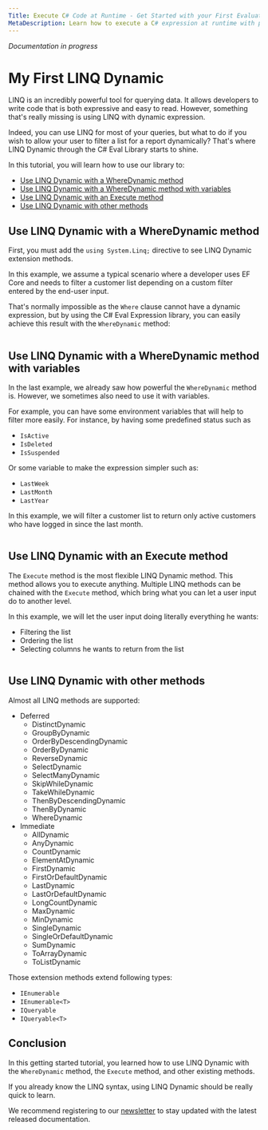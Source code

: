 ```yaml
---
Title: Execute C# Code at Runtime - Get Started with your First Evaluation
MetaDescription: Learn how to execute a C# expression at runtime with parameter, return type, and from a dynamic string expression.
---
```


_Documentation in progress_

# My First LINQ Dynamic

LINQ is an incredibly powerful tool for querying data. It allows developers to write code that is both expressive and easy to read. However, something that's really missing is using LINQ with dynamic expression.

Indeed, you can use LINQ for most of your queries, but what to do if you wish to allow your user to filter a list for a report dynamically? That's where LINQ Dynamic through the C# Eval Library starts to shine.

In this tutorial, you will learn how to use our library to:

- [Use LINQ Dynamic with a WhereDynamic method](#)
- [Use LINQ Dynamic with a WhereDynamic method with variables](#)
- [Use LINQ Dynamic with an Execute method](#)
- [Use LINQ Dynamic with other methods](#)

## Use LINQ Dynamic with a WhereDynamic method

First, you must add the `using System.Linq;` directive to see LINQ Dynamic extension methods. 

In this example, we assume a typical scenario where a developer uses EF Core and needs to filter a customer list depending on a custom filter entered by the end-user input.

That's normally impossible as the `Where` clause cannot have a dynamic expression, but by using the C# Eval Expression library, you can easily achieve this result with the `WhereDynamic` method:

```csharp
```

## Use LINQ Dynamic with a WhereDynamic method with variables

In the last example, we already saw how powerful the `WhereDynamic` method is. However, we sometimes also need to use it with variables.

For example, you can have some environment variables that will help to filter more easily. For instance, by having some predefined status such as 

- `IsActive`
- `IsDeleted`
- `IsSuspended`

Or some variable to make the expression simpler such as:

- `LastWeek`
- `LastMonth`
- `LastYear`

In this example, we will filter a customer list to return only active customers who have logged in since the last month.

```csharp
```

## Use LINQ Dynamic with an Execute method

The `Execute` method is the most flexible LINQ Dynamic method. This method allows you to execute anything. Multiple LINQ methods can be chained with the `Execute` method, which bring what you can let a user input do to another level.

In this example, we will let the user input doing literally everything he wants:

- Filtering the list
- Ordering the list
- Selecting columns he wants to return from the list

```csharp
```

## Use LINQ Dynamic with other methods

Almost all LINQ methods are supported:
- Deferred
   - DistinctDynamic
   - GroupByDynamic
   - OrderByDescendingDynamic
   - OrderByDynamic
   - ReverseDynamic
   - SelectDynamic
   - SelectManyDynamic
   - SkipWhileDynamic
   - TakeWhileDynamic
   - ThenByDescendingDynamic
   - ThenByDynamic
   - WhereDynamic
- Immediate
   - AllDynamic
   - AnyDynamic
   - CountDynamic
   - ElementAtDynamic
   - FirstDynamic
   - FirstOrDefaultDynamic
   - LastDynamic
   - LastOrDefaultDynamic
   - LongCountDynamic
   - MaxDynamic
   - MinDynamic
   - SingleDynamic
   - SingleOrDefaultDynamic
   - SumDynamic
   - ToArrayDynamic
   - ToListDynamic

Those extension methods extend following types:

- `IEnumerable`
- `IEnumerable<T>`
- `IQueryable`
- `IQueryable<T>`

## Conclusion

In this getting started tutorial, you learned how to use LINQ Dynamic with the `WhereDynamic` method, the `Execute` method, and other existing methods.

If you already know the LINQ syntax, using LINQ Dynamic should be really quick to learn.

We recommend registering to our [newsletter](https://mailchi.mp/zzzprojects/eval_expression_newsletter) to stay updated with the latest released documentation.

